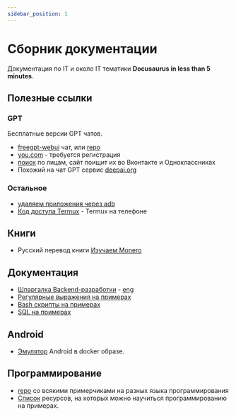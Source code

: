 ```yaml
---
sidebar_position: 1
---
```


# Сборник документации

Документация по IT и около IT тематики **Docusaurus in less than 5 minutes**.

## Полезные ссылки

### GPT
Бесплатные версии GPT чатов.
- [freegpt-webui](https://freegpt-webui.ramonvc.repl.co/chat/) чат, или [repo](https://github.com/ramonvc/freegpt-webui/tree/main)
- [you.com](https://you.com/) - требуется регистрация
- [поиск](https://search4faces.com/search.html) по лицам, сайт поищит их во Вконтакте и Одноклассниках
- Похожий на чат GPT сервис [deepai.org](https://deepai.org)

### Остальное

- [удаляем приложения через adb](https://selivan.github.io/2020/02/25/removing-bloatware-from-xiaomi-miui-android.html)
- [Код доступа Termux](https://habr.com/ru/articles/652633/) - Termux на телефоне

## Книги

- Русский перевод книги [Изучаем Monero](https://github.com/monerobook/monerobook/tree/master/translations/ru)

## Документация

- [Шпаргалка Backend-разработки](https://github.com/cheatsnake/backend-cheats/blob/master/README_RUS.md) - [eng](https://github.com/cheatsnake/backend-cheats/blob/master/README.md)
- [Регулярные выражения на примерах](https://github.com/cheatsnake/regex-by-example/blob/master/README_RUS.md)
- [Bash скрипты на примерах](https://github.com/cheatsnake/bash-scripts-by-example/blob/master/README_RUS.md)
- [SQL на примерах](https://github.com/cheatsnake/sql-by-example/blob/master/README_RUS.md)


## Android

- [Эмулятор](https://github.com/budtmo/docker-android) Android в docker образе.

## Программирование

- [repo](https://github.com/javier-lopez/learn/tree/master) со всякими примерчиками на разных языка программирования
- [Список](https://github.com/cheatsnake/awesome-examples#readme) ресурсов, на которых можно научиться программированию на примерах.
